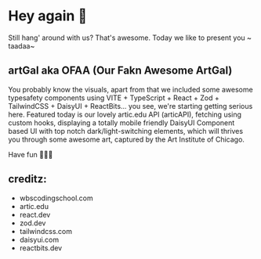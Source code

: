 # Hey again 🎉

Still hang' around with us? That's awesome.
Today we like to present you ~ taadaa~ 

## artGal aka OFAA (Our Fakn Awesome ArtGal)


You probably know the visuals, apart from that we included some awesome typesafety components using VITE + TypeScript + React + Zod + TailwindCSS + DaisyUI + ReactBits... you see, we're starting getting serious here.
Featured today is our lovely artic.edu API (articAPI), fetching using custom hooks, displaying a totally mobile friendly DaisyUI Component based UI with top notch dark/light-switching elements, which will thrives you through some awesome art, captured by the Art Institute of Chicago.

Have fun 🙌🏽🎨

## creditz:
 - wbscodingschool.com
 - artic.edu
 - react.dev
 - zod.dev
 - tailwindcss.com
 - daisyui.com
 - reactbits.dev
